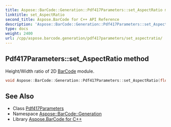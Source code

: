 ```yaml
---
title: Aspose::BarCode::Generation::Pdf417Parameters::set_AspectRatio method
linktitle: set_AspectRatio
second_title: Aspose.BarCode for C++ API Reference
description: 'Aspose::BarCode::Generation::Pdf417Parameters::set_AspectRatio method. Height/Width ratio of 2D BarCode module in C++.'
type: docs
weight: 2400
url: /cpp/aspose.barcode.generation/pdf417parameters/set_aspectratio/
---
```

## Pdf417Parameters::set_AspectRatio method


Height/Width ratio of 2D [BarCode](../../../aspose.barcode/) module.

```cpp
void Aspose::BarCode::Generation::Pdf417Parameters::set_AspectRatio(float value)
```

## See Also

* Class [Pdf417Parameters](../)
* Namespace [Aspose::BarCode::Generation](../../)
* Library [Aspose.BarCode for C++](../../../)
